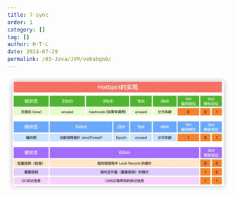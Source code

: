 ```yaml
---
title: 7-sync
order: 1
category: []
tag: []
author: H·T·L
date: 2024-07-29
permalink: /03-Java/JVM/ve6abgn0/
---
```





![image-20220704234135973](img/image-20220704234135973.png)

```

```

